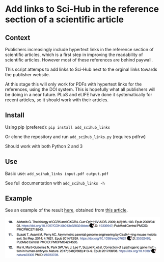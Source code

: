 # Add links to Sci-Hub in the reference section of a scientific article

## Context
Publishers increasingly include hypertext links in the reference section of scientific articles, which is a first step in improving the readability of scientific articles. However most of these references are behind paywall.

This script attemps to add links to Sci-Hub next to the orginal links towards the publisher website. 

At this stage this will only work for PDFs with hypertext links for the references, using the DOI system. This is hopefully what all publishers will be doing in a near future. PLoS and eLIFE have done it systematically for recent articles, so it should work with their articles.

## Install 
Using pip (prefered): `pip install add_scihub_links`

Or clone the repository and run `add_scihub_links.py` (requires pdfrw)

Should work with both Python 2 and 3

## Use
Basic use: `add_scihub_links input.pdf output.pdf`

See full documentation with `add_scihub_links -h`

## Example
See an example of the result [here](examples/Wang2019_links.pdf), obtained from [this article](https://doi.org/10.1371/journal.pbio.3000224).

![Example of sci-hub links inserted in the PDF](examples/example.png)
